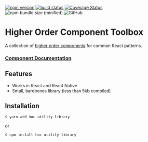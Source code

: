 [![npm version](https://badge.fury.io/js/hoc-toolbox.svg)](https://badge.fury.io/js/hoc-toolbox) [![build status](https://app.codeship.com/projects/e39522f0-9f1e-0136-6e41-628a1fa699e3/status?branch=master)](https://app.codeship.com/projects/306382)
[![Coverage Status](https://coveralls.io/repos/github/mattfwood/hoc-toolbox/badge.svg?branch=master)](https://coveralls.io/github/mattfwood/hoc-toolbox?branch=master)
![npm bundle size (minified)](https://img.shields.io/bundlephobia/min/hoc-toolbox.svg)
![GitHub](https://img.shields.io/github/license/mattfwood/hoc-toolbox.svg)



# Higher Order Component Toolbox

A collection of [higher order components](https://reactjs.org/docs/higher-order-components.html) for common React patterns.

### [Component Documentation](https://mattfwood.github.io/hoc-toolbox/)

## Features

- Works in React and React Native
- Small, barebones library (less than 5kb compiled)

## Installation

```
$ yarn add hoc-utility-library
```
or
```
$ npm install hoc-utility-library
```